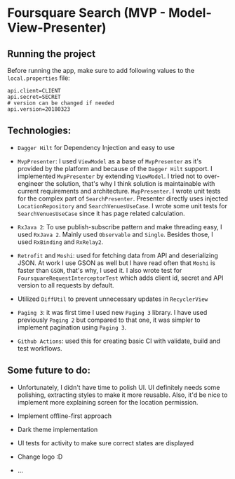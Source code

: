 # Foursquare Search (MVP - Model-View-Presenter)


## Running the project

Before running the app, make sure to add following values to the `local.properties` file:

```
api.client=CLIENT
api.secret=SECRET
# version can be changed if needed
api.version=20180323
```

## Technologies:

* `Dagger Hilt` for Dependency Injection and easy to use

* `MvpPresenter`: I used `ViewModel` as a base of `MvpPresenter` as it's provided by the platform and because of the `Dagger Hilt` support. I implemented `MvpPresenter` by extending `ViewModel`. I tried not to over-engineer the solution, that's why I think solution is maintainable with current requirements and architecture. `MvpPresenter`. I wrote unit tests for the complex part of `SearchPresenter`. Presenter directly uses injected `LocationRepository` and `SearchVenuesUseCase`. I wrote some unit tests for `SearchVenuesUseCase` since it has page related calculation.

* `RxJava 2`: To use publish-subscribe pattern and make threading easy, I used `RxJava 2`. Mainly used `Observable` and `Single`. Besides those, I used `RxBinding` and `RxRelay2`.

* `Retrofit` and `Moshi`: used for fetching data from API and deserializing JSON. At work I use GSON as well but I have read often that `Moshi` is faster than `GSON`, that's why, I used it. I also wrote test for `FoursquareRequestInterceptorTest` which adds client id, secret and API version to all requests by default.

* Utilized `DiffUtil` to prevent unnecessary updates in `RecyclerView`

* `Paging 3`: it was first time I used new `Paging 3` library. I have used previously `Paging 2` but compared to that one, it was simpler to implement pagination using `Paging 3`.

* `Github Actions`: used this for creating basic CI with validate, build and test workflows.


## Some future to do:

* Unfortunately, I didn't have time to polish UI. UI definitely needs some polishing, extracting styles to make it more reusable. Also, it'd be nice to implement more explaining screen for the location permission.

* Implement offline-first approach

* Dark theme implementation

* UI tests for activity to make sure correct states are displayed 

* Change logo :D
  
* ...